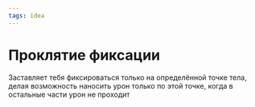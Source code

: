 ```yaml
---
tags: idea
---
```


# Проклятие фиксации

Заставляет тебя фиксироваться только на определённой точке тела, делая возможность наносить урон только по этой точке, когда в остальные части урон не проходит